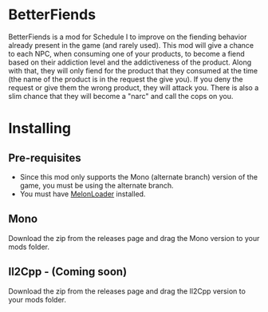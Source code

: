 # BetterFiends
BetterFiends is a mod for Schedule I to improve on the fiending behavior already present in the game (and rarely used). This mod will give a chance to each NPC, when consuming one of your products, to become a fiend based on their addiction level and the addictiveness of the product. Along with that, they will only fiend for the product that they consumed at the time (the name of the product is in the request the give you). If you deny the request or give them the wrong product, they will attack you. There is also a slim chance that they will become a "narc" and call the cops on you.

# Installing
## Pre-requisites
* Since this mod only supports the Mono (alternate branch) version of the game, you must be using the alternate branch.
* You must have [MelonLoader](https://melonwiki.xyz/#/) installed.
## Mono
Download the zip from the releases page and drag the Mono version to your mods folder.

## Il2Cpp - (Coming soon)
Download the zip from the releases page and drag the Il2Cpp version to your mods folder.
